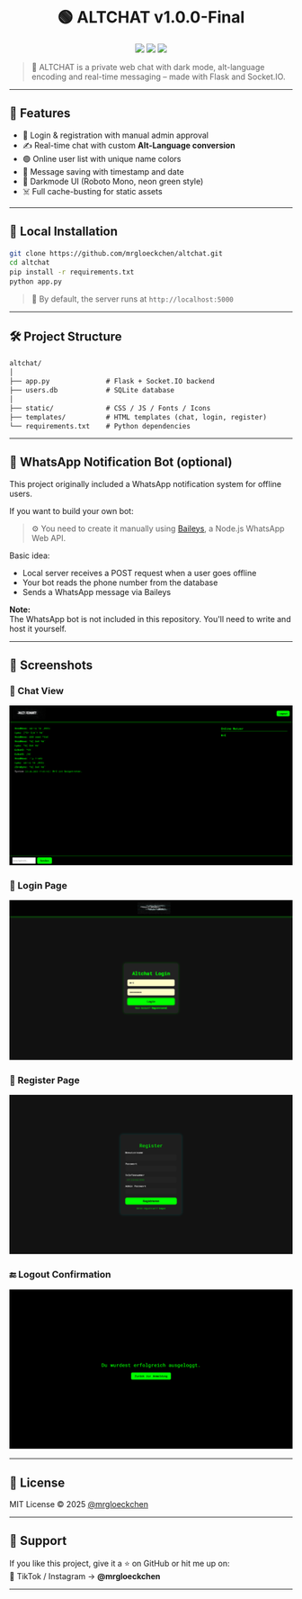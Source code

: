 <h1 align="center">🟢 ALTCHAT v1.0.0-Final</h1>
<p align="center">
  <img src="https://img.shields.io/badge/status-beta-green?style=flat-square" />
  <img src="https://img.shields.io/badge/built_with-Flask-blue?style=flat-square" />
  <img src="https://img.shields.io/github/license/mrgloeckchen/altchat?style=flat-square" />
</p>

> 💬 ALTCHAT is a private web chat with dark mode, alt-language encoding and real-time messaging – made with Flask and Socket.IO.

---

## 🌌 Features

- 🔐 Login & registration with manual admin approval
- ✍️ Real-time chat with custom **Alt-Language conversion**
- 🟢 Online user list with unique name colors
- 💾 Message saving with timestamp and date
- 🎨 Darkmode UI (Roboto Mono, neon green style)
- ☠️ Full cache-busting for static assets

---

## 🚀 Local Installation

```bash
git clone https://github.com/mrgloeckchen/altchat.git
cd altchat
pip install -r requirements.txt
python app.py
```

> 🧠 By default, the server runs at `http://localhost:5000`

---

## 🛠️ Project Structure

```
altchat/
│
├── app.py              # Flask + Socket.IO backend
├── users.db            # SQLite database
│
├── static/             # CSS / JS / Fonts / Icons
├── templates/          # HTML templates (chat, login, register)
└── requirements.txt    # Python dependencies
```

---

## 📲 WhatsApp Notification Bot (optional)

This project originally included a WhatsApp notification system for offline users.

If you want to build your own bot:

> ⚙️ You need to create it manually using [Baileys](https://baileys.wiki/docs/intro/), a Node.js WhatsApp Web API.

Basic idea:
- Local server receives a POST request when a user goes offline
- Your bot reads the phone number from the database
- Sends a WhatsApp message via Baileys

**Note:**  
The WhatsApp bot is not included in this repository. You'll need to write and host it yourself.

---

## 📸 Screenshots

### 💬 Chat View
![Chat](screenshots/Chat.png)

### 🔐 Login Page
![Login](screenshots/Login.png)

### 📝 Register Page
![Register](screenshots/register.png)

### 🔚 Logout Confirmation
![Logout](screenshots/logout.png)

---

## 📜 License

MIT License © 2025 [@mrgloeckchen](https://github.com/mrgloeckchen)

---

## 💚 Support

If you like this project, give it a ⭐ on GitHub or hit me up on:  
📲 TikTok / Instagram → **@mrgloeckchen**

---
